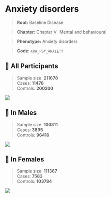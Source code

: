 # Anxiety disorders

> **Root:** Baseline Disease  

> **Chapter:** Chapter V- Mental and behavioural  

> **Phenotype:** Anxiety disorders  

> **Code:** `KRA_PSY_ANXIETY`

## 🧪 All Participants  
> Sample size: **211678**  
> Cases: **11478**  
> Controls: **200200**
<img src="/Disease/Figures/ALL/Incidence/KRA_PSY_ANXIETY.png"/>
<CsvTable src="/public/Disease/Data/ALL/Incidence/COX_KRA_PSY_ANXIETY.csv" label="🔍 View full results" />

## 👨 In Males  
> Sample size: **100311**  
> Cases: **3895**  
> Controls: **96416**
<img src="/Disease/Figures/Male/Incidence/KRA_PSY_ANXIETY.png"/>
<CsvTable src="/public/Disease/Data/Male/Incidence/COX_KRA_PSY_ANXIETY.csv" label="🔍 View full results" />

## 👩 In Females  
> Sample size: **111367**  
> Cases: **7583**  
> Controls: **103784**
<img src="/Disease/Figures/Female/Incidence/KRA_PSY_ANXIETY.png"/>
<CsvTable src="/public/Disease/Data/Female/Incidence/COX_KRA_PSY_ANXIETY.csv" label="🔍 View full results" />
